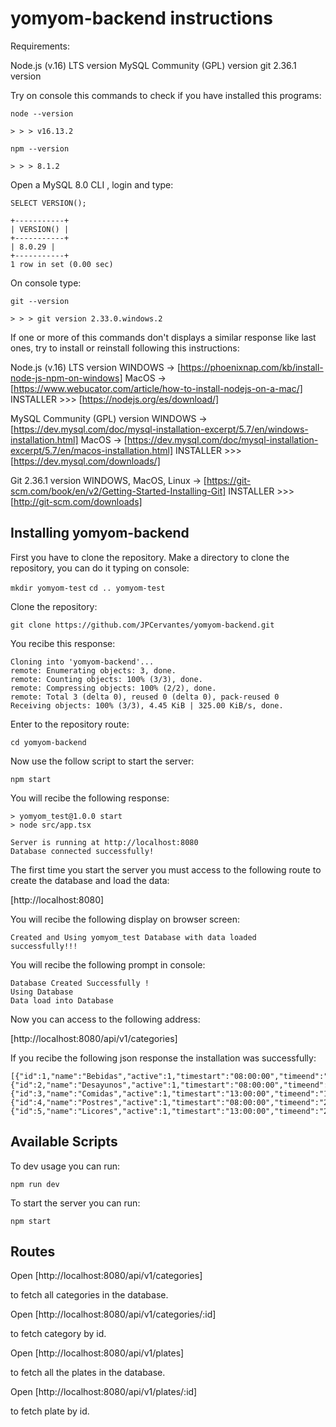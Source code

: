 # yomyom-backend instructions

Requirements:

Node.js (v.16) LTS version
MySQL Community (GPL) version
git 2.36.1 version

Try on console this commands to check if you have installed this programs:

`node --version`

    > > > v16.13.2

`npm --version`

    > > > 8.1.2

Open a MySQL 8.0 CLI , login and type:

`SELECT VERSION();`

    +-----------+
    | VERSION() |
    +-----------+
    | 8.0.29 |
    +-----------+
    1 row in set (0.00 sec)

On console type:

`git --version`

    > > > git version 2.33.0.windows.2

If one or more of this commands don't displays a similar response like last ones,
try to install or reinstall following this instructions:

Node.js (v.16) LTS version
WINDOWS -> [https://phoenixnap.com/kb/install-node-js-npm-on-windows]
MacOS -> [https://www.webucator.com/article/how-to-install-nodejs-on-a-mac/]
INSTALLER >>> [https://nodejs.org/es/download/]

MySQL Community (GPL) version
WINDOWS -> [https://dev.mysql.com/doc/mysql-installation-excerpt/5.7/en/windows-installation.html]
MacOS -> [https://dev.mysql.com/doc/mysql-installation-excerpt/5.7/en/macos-installation.html]
INSTALLER >>> [https://dev.mysql.com/downloads/]

Git 2.36.1 version
WINDOWS, MacOS, Linux -> [https://git-scm.com/book/en/v2/Getting-Started-Installing-Git]
INSTALLER >>> [http://git-scm.com/downloads]

## Installing yomyom-backend

First you have to clone the repository. Make a directory to clone the repository, you can do it typing on console:

`mkdir yomyom-test`
`cd .. yomyom-test`

Clone the repository:

`git clone https://github.com/JPCervantes/yomyom-backend.git`

You recibe this response:

    Cloning into 'yomyom-backend'...
    remote: Enumerating objects: 3, done.
    remote: Counting objects: 100% (3/3), done.
    remote: Compressing objects: 100% (2/2), done.
    remote: Total 3 (delta 0), reused 0 (delta 0), pack-reused 0
    Receiving objects: 100% (3/3), 4.45 KiB | 325.00 KiB/s, done.

Enter to the repository route:

`cd yomyom-backend`

Now use the follow script to start the server:

`npm start`

You will recibe the following response:

    > yomyom_test@1.0.0 start
    > node src/app.tsx

    Server is running at http://localhost:8080
    Database connected successfully!

The first time you start the server you must access to the following route to create the database
and load the data:

[http://localhost:8080]

You will recibe the following display on browser screen:

    Created and Using yomyom_test Database with data loaded successfully!!!

You will recibe the following prompt in console:

    Database Created Successfully !
    Using Database
    Data load into Database

Now you can access to the following address:

[http://localhost:8080/api/v1/categories]

If you recibe the following json response the installation was successfully:

    [{"id":1,"name":"Bebidas","active":1,"timestart":"08:00:00","timeend":"22:00:00"},
    {"id":2,"name":"Desayunos","active":1,"timestart":"08:00:00","timeend":"13:00:00"},
    {"id":3,"name":"Comidas","active":1,"timestart":"13:00:00","timeend":"18:00:00"},
    {"id":4,"name":"Postres","active":1,"timestart":"08:00:00","timeend":"22:00:00"},
    {"id":5,"name":"Licores","active":1,"timestart":"13:00:00","timeend":"22:00:00"}]

## Available Scripts

To dev usage you can run:

`npm run dev`

To start the server you can run:

`npm start`

## Routes

Open [http://localhost:8080/api/v1/categories]

to fetch all categories in the database.

Open [http://localhost:8080/api/v1/categories/:id]

to fetch category by id.

Open [http://localhost:8080/api/v1/plates]

to fetch all the plates in the database.

Open [http://localhost:8080/api/v1/plates/:id]

to fetch plate by id.
